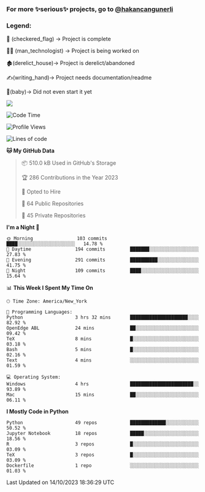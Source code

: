 ### For more ✨serious✨ projects, go to [@hakancangunerli](https://github.com/hakancangunerli)


### Legend:


🏁 (checkered_flag) -> Project is complete

👨‍💻 (man_technologist)   -> Project is being worked on

🏚️(derelict_house)-> Project is derelict/abandoned

✍️(writing_hand)-> Project needs documentation/readme

👶(baby)-> Did not even start it yet

![](https://github-readme-stats.vercel.app/api/top-langs/?username=hakancangunerli&layout=compact&hide=tex,html,shell,CSS,Ruby,Makefile,EmberScript,MATLAB,C&langs_count=6&exclude_repo=2015-csharp,gt_code,gsu_code,uga_code,uga_robotics)

<!--START_SECTION:waka-->
![Code Time](http://img.shields.io/badge/Code%20Time-547%20hrs%209%20mins-blue)

![Profile Views](http://img.shields.io/badge/Profile%20Views-1-blue)

![Lines of code](https://img.shields.io/badge/From%20Hello%20World%20I%27ve%20Written-3.1%20million%20lines%20of%20code-blue)

**🐱 My GitHub Data** 

> 📦 510.0 kB Used in GitHub's Storage 
 > 
> 🏆 286 Contributions in the Year 2023
 > 
> 💼 Opted to Hire
 > 
> 📜 64 Public Repositories 
 > 
> 🔑 45 Private Repositories 
 > 
**I'm a Night 🦉** 

```text
🌞 Morning                103 commits         ████░░░░░░░░░░░░░░░░░░░░░   14.78 % 
🌆 Daytime                194 commits         ███████░░░░░░░░░░░░░░░░░░   27.83 % 
🌃 Evening                291 commits         ██████████░░░░░░░░░░░░░░░   41.75 % 
🌙 Night                  109 commits         ████░░░░░░░░░░░░░░░░░░░░░   15.64 % 
```


📊 **This Week I Spent My Time On** 

```text
🕑︎ Time Zone: America/New_York

💬 Programming Languages: 
Python                   3 hrs 32 mins       █████████████████████░░░░   82.92 % 
OpenEdge ABL             24 mins             ██░░░░░░░░░░░░░░░░░░░░░░░   09.42 % 
TeX                      8 mins              █░░░░░░░░░░░░░░░░░░░░░░░░   03.18 % 
Bash                     5 mins              █░░░░░░░░░░░░░░░░░░░░░░░░   02.16 % 
Text                     4 mins              ░░░░░░░░░░░░░░░░░░░░░░░░░   01.59 % 

💻 Operating System: 
Windows                  4 hrs               ███████████████████████░░   93.89 % 
Mac                      15 mins             ██░░░░░░░░░░░░░░░░░░░░░░░   06.11 % 
```

**I Mostly Code in Python** 

```text
Python                   49 repos            █████████████░░░░░░░░░░░░   50.52 % 
Jupyter Notebook         18 repos            █████░░░░░░░░░░░░░░░░░░░░   18.56 % 
R                        3 repos             █░░░░░░░░░░░░░░░░░░░░░░░░   03.09 % 
TeX                      3 repos             █░░░░░░░░░░░░░░░░░░░░░░░░   03.09 % 
Dockerfile               1 repo              ░░░░░░░░░░░░░░░░░░░░░░░░░   01.03 % 
```




 Last Updated on 14/10/2023 18:36:29 UTC
<!--END_SECTION:waka-->


